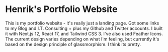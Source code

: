 # Henrik's Portfolio Website
This is my portfolio website - it's really just a landing page. Got some links to my Blog and I.T. Consulting + plus my Github and Twitter accounts. I built it with Next.js 12, React 17, and Tailwind CSS 3. I've also used Feather Icons. The current design varies depending on what I'm feeling, but currently it's based on the design principle of glassmorphism. I think its pretty.
